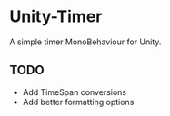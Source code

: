# Unity-Timer
A simple timer MonoBehaviour for Unity.

## TODO
- Add TimeSpan conversions
- Add better formatting options
